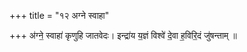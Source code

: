 +++
title = "१२ अग्ने स्वाहा"

+++
अ॑ग्ने॒ स्वाहा॑ कृणुहि जातवेदः। इन्द्रा॑य य॒ज्ञं विश्वे॑ दे॒वा ह॒विरि॒दं जु॑षन्ताम् ॥